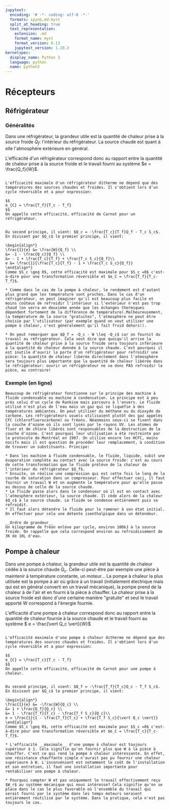 ```yaml
---
jupytext:
  encoding: '# -*- coding: utf-8 -*-'
  formats: ipynb,md:myst
  split_at_heading: true
  text_representation:
    extension: .md
    format_name: myst
    format_version: 0.13
    jupytext_version: 1.10.3
kernelspec:
  display_name: Python 3
  language: python
  name: python3
---
```

# Récepteurs

## Réfrigérateur

### Généralités

Dans une réfrigérateur, la grandeur utile est la quantité de chaleur prise à la source froide $Q_f$: l'intérieur du réfrigérateur. La source chaude est quant à elle l'atmosphère extérieure en général.

L'efficacité d'un réfrigérateur correspond donc au rapport entre la quantité de chaleur prise à la source froide et le travail fourni au système $e = \frac{Q_f}{W}$.


````{important} __Efficacité de Carnot__

L'efficacité maximale d'un réfrigérateur ditherme ne dépend que des températures des sources chaudes et froides. Il s'obtient lors d'un cycle réversible et a pour expression:

$$
e_{C} = \frac{T_f}{T_c - T_f}
$$
On appelle cette efficacité, efficacité de Carnot pour un réfrigérateur.
````

````{important} __Démonstration__  

Du second principe, il vient: $Q_c = -\frac{T_c}{T_f}Q_f - T_c S_c$. En divisant par $Q_c$ le premier principe, il vient:

\begin{align*}
\frac{1}{e} &= \frac{W}{Q_f} \\
&= -1 - \frac{Q_c}{Q_f} \\
&= - 1 + \frac{T_c}{T_f} + \frac{T_c S_c}{Q_f}\\
e &= \frac{1}{\frac{T_c}{T_f} - 1 + \frac{T_c S_c}{Q_f}}
\end{align*}
Comme $S_c \geq 0$, cette efficacité est maximale pour $S_c =0$ c'est-à-dire pour une transformation réversible et $e_C = \frac{T_f}{T_c-T_f}$.
````

````{topic} __Analyse__  
* Comme dans le cas de la pompe à chaleur, le rendement est d'autant plus grand que les température sont proches. Dans le cas d'un réfrigérateur, on peut imaginer qu'il est beaucoup plus facile et moins coûteux de refroidir l'intérieur si l'extérieur n'est pas trop chaud (on verra en deuxième année que les échanges thermiques dépendent fortement de la différence de température).Malheureusement, la température de la source "gratuites", l'atmosphère ne peut être choisie par l'utilisateur (par exemple quand on veut utiliser une pompe à chaleur, c'est généralement qu'il fait froid dehors!).

* On peut remarquer que $Q_f = -Q_c - W \leq -Q_c$ car on fournit du travail au réfrigérateur. Cela veut dire que quoiqu'il arrive la quantité de chaleur prise à la source froide sera toujours inférieure à la quantité de chaleur donnée à la source chaude. C'est pourquoi il est inutile d'ouvrir la porte d'un réfrigérateur pour refroidir une pièce: la quantité de chaleur libérée directement dans l'atmosphère sera toujours plus importante que la quantité de chaleur libérée dans le réfrigérateur: ouvrir un réfrigérateur ne va donc PAS refroidir la pièce, au contraire!
````

### Exemple (en ligne)

````{topic} Machine à fluide condensable
Beaucoup de réfrigérateur fonctionne sur le principe des machine à fluide condensable ou machine à condensation. Le principe est à peu près celui d'un cycle de Rankine mais parcouru à l'envers. Le fluide utilisé n'est plus de l'eau mais un gaz qui se liquéfie à des températures ambiantes. On peut utiliser du méthane ou du dioxyde de carbone. Les réfrigérateurs usuels utilisaient plutôt des gaz appelés CFC (chlorofluorocarbone) ou fréons. Néanmoins ceux-ci se fixent dans la couche d'ozone où ils sont lysés par le rayons UV. Les atomes de fluor et de chlore libérés sont responsables de la destruction de la couche d'ozone. C'est pourquoi leur utilisation a été restreinte par le protocole de Montréal en 1987. On utilise encore les HCFC, moins nocifs mais il est question de procéder leur remplacement, à condition de trouver un substituants. Principe:

* Dans les machine à fluide condensable, le fluide, liquide, subit une évaporation complète au contact avec la source froide: c'est au cours de cette transformation que le fluide prélève de la chaleur de l'intérieur du réfrigérateur $Q_f$.
* Ensuite, on réalise une compression qui est cette fois le long de la courbe de saturation dans un compresseur. Pour effectuer ceci, il faut fournir un travail W et on augmente la température pour qu'elle passe au dessus de celle de la source chaude.
* Le fluide passe alors dans le condenseur où il est en contact avec l'atmosphère extérieur, la source chaude. Il cède alors de la chaleur $Q_c$ à la source chaude. Le fluide se condense entièrement puis se refroidit.
* Il faut alors détendre le fluide pour le ramener à son état initial. On effectuer pour cela une détente isenthalpique dans un détendeur.

__Ordre de grandeur__  
Un kilogramme de fréon enlève par cycle, environ 100kJ à la source froide. On rappelle que cela correspond environ au refroidissement de 3K de 10L d'eau.
````

## Pompe à chaleur


Dans une pompe à chaleur, la grandeur utile est la quantité de chaleur cédée à la source chaude $Q_c$. Celle-ci peut-être par exemple une pièce à maintenir à température constante, un moteur...  La pompe à chaleur la plus utilisée est la pompe à air où grâce à un travail (initialement électrique mais qui est en général converti en un travail mécanique), la pompe prend de la chaleur à de l'air et en fourni à la pièce à chauffer. La chaleur prise à la source froide est donc d'une certaine manière "gratuite" et seul le travail apporté W correspond à l'énergie fournie.

L'efficacité d'une pompe à chaleur correspond donc au rapport entre la quantité de chaleur fournie à la source chaude et le travail fourni au système $ e = \frac{\vert Q_c \vert}{W}$


````{important} __Efficacité de Carnot__

L'efficacité maximale d'une pompe à chaleur ditherme ne dépend que des températures des sources chaudes et froides. Il s'obtient lors d'un cycle réversible et a pour expression:

$$
e_{C} = \frac{T_c}{T_c - T_f}
$$
On appelle cette efficacité, efficacité de Carnot pour une pompe à chaleur.
````

````{important} __Démonstration__  

Du second principe, il vient: $Q_f = -\frac{T_f}{T_c}Q_c - T_f S_c$. En divisant par $Q_c$ le premier principe, il vient:

\begin{align*}
\frac{1}{e} &= -\frac{W}{Q_c} \\
&= 1 + \frac{Q_f}{Q_c} \\
&= 1 - \frac{T_f}{T_c} - \frac{T_f S_c}{Q_c}\\
e = \frac{1}{1 - \frac{T_f}{T_c} + \frac{T_f S_c}{\vert Q_c \vert}}
\end{align*}
Comme $S_c \geq 0$, cette efficacité est maximale pour $S_c =0$ c'est-à-dire pour une transformation réversible et $e_C = \frac{T_c}{T_c-T_f}$.
````

````{topic} Analyse
* L'efficacité __maximale__ d'une pompe à chaleur est toujours supérieur à 1. Cela signifie qu'on fournir plus que W à la pièce à chauffer. C'est ce qui rend la pompe à chaleur intéressante. En effet, une résistance chauffante simple n'aurait pas pu fournir une chaleur supérieure à W. L'inconvénient est notamment le coût de l'installation et son entretien, il faut une installation importante pour rentabiliser une pompe à chaleur.

* Pourquoi compter W et pas uniquement le travail effectivement reçu $W_r$ au système mécanique qui nous intéresse? Cela signifie qu'on se place dans le cas le plus favorable où l'ensemble du travail qui serait fourni par le système dans les temps moteurs seraient entièrement réutilisé par le système. Dans la pratique, cela n'est pas toujours le cas.
````

